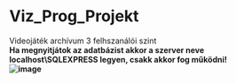# Viz_Prog_Projekt
Videojáték archívum
3 felhszanálói szint <br>
<b>Ha megnyitjátok az adatbázist akkor a szerver neve localhost\SQLEXPRESS legyen, csakk akkor fog működni!<b><br>
![image](https://github.com/user-attachments/assets/29142a7b-e6f0-474d-a721-e0062d40c1a2)

